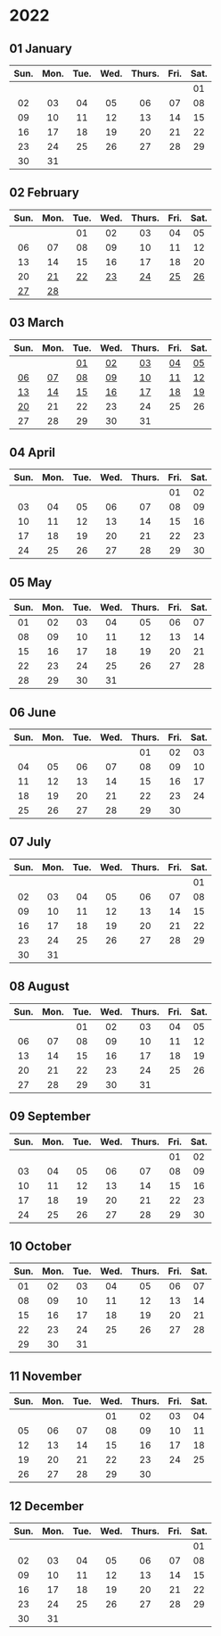 # 2022
## 01 January

| Sun. | Mon. | Tue. | Wed. | Thurs. | Fri. | Sat. |
| :--: | :--: | :--: | :--: | :----: | :--: | :--: |
|      |      |      |      |        |      |  01  |
|  02  |  03  |  04  |  05  |   06   |  07  |  08  |
|  09  |  10  |  11  |  12  |   13   |  14  |  15  |
|  16  |  17  |  18  |  19  |   20   |  21  |  22  |
|  23  |  24  |  25  |  26  |   27   |  28  |  29  |
|  30  |  31  |      |      |        |      |      |

## 02 February

|     Sun.     |     Mon.     |     Tue.     |     Wed.     |    Thurs.    |     Fri.     |     Sat.     |
|     :--:     |     :--:     |     :--:     |     :--:     |    :----:    |     :--:     |     :--:     |
|              |              |      01      |      02      |      03      |      04      |      05      |
|      06      |      07      |      08      |      09      |      10      |      11      |      12      |
|      13      |      14      |      15      |      16      |      17      |      18      |      20      |
|      20      |[21](02\12.md)|[22](02\22.md)|[23](02\23.md)|[24](02\24.md)|[25](02\25.md)|[26](02\26.md)|
|[27](02\27.md)|[28](02\28.md)|              |              |              |              |              |

## 03 March

|     Sun.     |     Mon.     |     Tue.     |     Wed.     |    Thurs.    |     Fri.     |     Sat.     |
|     :--:     |     :--:     |     :--:     |     :--:     |    :----:    |     :--:     |     :--:     |
|              |              |[01](03\01.md)|[02](03\02.md)|[03](03\03.md)|[04](03\04.md)|[05](03\05.md)|
|[06](03\06.md)|[07](03\07.md)|[08](03\08.md)|[09](03\09.md)|[10](03\10.md)|[11](03\11.md)|[12](03\12.md)|
|[13](03\13.md)|[14](03\14.md)|[15](03\15.md)|[16](03\16.md)|[17](03\17.md)|[18](03\18.md)|[19](03\19.md)|
|[20](03\20.md)| 21           | 22           | 23           | 24           | 25           | 26           |
| 27           |  28          |      29      |      30      |      31      |              |              |

## 04 April

|     Sun.     |     Mon.     |     Tue.     |     Wed.     |    Thurs.    |     Fri.     |     Sat.     |
|     :--:     |     :--:     |     :--:     |     :--:     |    :----:    |     :--:     |     :--:     |
|              |              |              |              |              |      01      |      02      |
|      03      |      04      |      05      |      06      |      07      |      08      |      09      |
|      10      |      11      |      12      |      13      |      14      |      15      |      16      |
|      17      |      18      |      19      |      20      |      21      |      22      |      23      |
|      24      |      25      |      26      |      27      |      28      |      29      |      30      |

## 05 May

|     Sun.     |     Mon.     |     Tue.     |     Wed.     |    Thurs.    |     Fri.     |     Sat.     |
|     :--:     |     :--:     |     :--:     |     :--:     |    :----:    |     :--:     |     :--:     |
|      01      |      02      |      03      |      04      |      05      |      06      |      07      |
|      08      |      09      |      10      |      11      |      12      |      13      |      14      |
|      15      |      16      |      17      |      18      |      19      |      20      |      21      |
|      22      |      23      |      24      |      25      |      26      |      27      |      28      |
|      28      |      29      |      30      |      31      |              |              |              |

## 06 June

|     Sun.     |     Mon.     |     Tue.     |     Wed.     |    Thurs.    |     Fri.     |     Sat.     |
|     :--:     |     :--:     |     :--:     |     :--:     |    :----:    |     :--:     |     :--:     |
|              |              |              |              |      01      |      02      |      03      |
|      04      |      05      |      06      |      07      |      08      |      09      |      10      |
|      11      |      12      |      13      |      14      |      15      |      16      |      17      |
|      18      |      19      |      20      |      21      |      22      |      23      |      24      |
|      25      |      26      |      27      |      28      |      29      |      30      |              |

## 07 July

|     Sun.     |     Mon.     |     Tue.     |     Wed.     |    Thurs.    |     Fri.     |     Sat.     |
|     :--:     |     :--:     |     :--:     |     :--:     |    :----:    |     :--:     |     :--:     |
|              |              |              |              |              |              |      01      |
|      02      |      03      |      04      |      05      |      06      |      07      |      08      |
|      09      |      10      |      11      |      12      |      13      |      14      |      15      |
|      16      |      17      |      18      |      19      |      20      |      21      |      22      |
|      23      |      24      |      25      |      26      |      27      |      28      |      29      |
|      30      |      31      |              |              |              |              |              |

## 08 August

|     Sun.     |     Mon.     |     Tue.     |     Wed.     |    Thurs.    |     Fri.     |     Sat.     |
|     :--:     |     :--:     |     :--:     |     :--:     |    :----:    |     :--:     |     :--:     |
|              |              |      01      |      02      |      03      |      04      |      05      |
|      06      |      07      |      08      |      09      |      10      |      11      |      12      |
|      13      |      14      |      15      |      16      |      17      |      18      |      19      |
|      20      |      21      |      22      |      23      |      24      |      25      |      26      |
|      27      |      28      |      29      |      30      |      31      |              |              |

## 09 September

|     Sun.     |     Mon.     |     Tue.     |     Wed.     |    Thurs.    |     Fri.     |     Sat.     |
|     :--:     |     :--:     |     :--:     |     :--:     |    :----:    |     :--:     |     :--:     |
|              |              |              |              |              |      01      |      02      |
|      03      |      04      |      05      |      06      |      07      |      08      |      09      |
|      10      |      11      |      12      |      13      |      14      |      15      |      16      |
|      17      |      18      |      19      |      20      |      21      |      22      |      23      |
|      24      |      25      |      26      |      27      |      28      |      29      |      30      |

## 10 October

|     Sun.     |     Mon.     |     Tue.     |     Wed.     |    Thurs.    |     Fri.     |     Sat.     |
|     :--:     |     :--:     |     :--:     |     :--:     |    :----:    |     :--:     |     :--:     |
|      01      |      02      |      03      |      04      |      05      |      06      |      07      |
|      08      |      09      |      10      |      11      |      12      |      13      |      14      |
|      15      |      16      |      17      |      18      |      19      |      20      |      21      |
|      22      |      23      |      24      |      25      |      26      |      27      |      28      |
|      29      |      30      |      31      |              |              |              |              |

## 11 November

|     Sun.     |     Mon.     |     Tue.     |     Wed.     |    Thurs.    |     Fri.     |     Sat.     |
|     :--:     |     :--:     |     :--:     |     :--:     |    :----:    |     :--:     |     :--:     |
|              |              |              |      01      |      02      |      03      |      04      |
|      05      |      06      |      07      |      08      |      09      |      10      |      11      |
|      12      |      13      |      14      |      15      |      16      |      17      |      18      |
|      19      |      20      |      21      |      22      |      23      |      24      |      25      |
|      26      |      27      |      28      |      29      |      30      |              |              |

## 12 December

|     Sun.     |     Mon.     |     Tue.     |     Wed.     |    Thurs.    |     Fri.     |     Sat.     |
|     :--:     |     :--:     |     :--:     |     :--:     |    :----:    |     :--:     |     :--:     |
|              |              |              |              |              |              |      01      |
|      02      |      03      |      04      |      05      |      06      |      07      |      08      |
|      09      |      10      |      11      |      12      |      13      |      14      |      15      |
|      16      |      17      |      18      |      19      |      20      |      21      |      22      |
|      23      |      24      |      25      |      26      |      27      |      28      |      29      |
|      30      |      31      |              |              |              |              |              |

